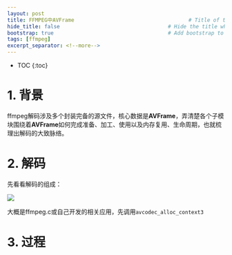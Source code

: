 ```yaml
---
layout: post
title: FFMPEG中AVFrame                                     # Title of the page
hide_title: false                                   # Hide the title when displaying the post, but shown in lists of posts
bootstrap: true                                     # Add bootstrap to the page
tags: [ffmpeg]
excerpt_separator: <!--more-->
---
```


<!--more-->
* TOC
{:toc}

# 1. 背景

ffmpeg解码涉及多个封装完备的源文件，核心数据是**AVFrame**，弄清楚各个子模块围绕着**AVFrame**如何完成准备、加工、使用以及内存复用、生命周期，也就梳理出解码的大致脉络。

# 2. 解码

先看看解码的组成：

![](/assets/img/post/2022-09-01-ffmpeg-avframe.png)

大概是ffmpeg.c或自己开发的相关应用，先调用`avcodec_alloc_context3`

# 3. 过程

